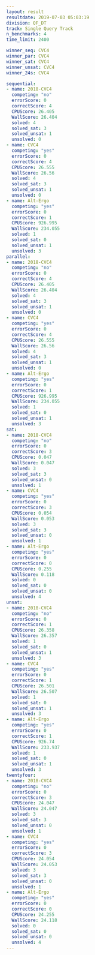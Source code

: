 ```yaml
---
layout: result
resultdate: 2019-07-03 05:03:19
division: QF_DT
track: Single Query Track
n_benchmarks: 4
time_limit: 2400

winner_seq: CVC4
winner_par: CVC4
winner_sat: CVC4
winner_unsat: CVC4
winner_24s: CVC4

sequential:
- name: 2018-CVC4
  competing: "no"
  errorScore: 0
  correctScore: 4
  CPUScore: 26.405
  WallScore: 26.404
  solved: 4
  solved_sat: 3
  solved_unsat: 1
  unsolved: 0
- name: CVC4
  competing: "yes"
  errorScore: 0
  correctScore: 4
  CPUScore: 26.555
  WallScore: 26.56
  solved: 4
  solved_sat: 3
  solved_unsat: 1
  unsolved: 0
- name: Alt-Ergo
  competing: "yes"
  errorScore: 0
  correctScore: 1
  CPUScore: 926.995
  WallScore: 234.055
  solved: 1
  solved_sat: 0
  solved_unsat: 1
  unsolved: 3
parallel:
- name: 2018-CVC4
  competing: "no"
  errorScore: 0
  correctScore: 4
  CPUScore: 26.405
  WallScore: 26.404
  solved: 4
  solved_sat: 3
  solved_unsat: 1
  unsolved: 0
- name: CVC4
  competing: "yes"
  errorScore: 0
  correctScore: 4
  CPUScore: 26.555
  WallScore: 26.56
  solved: 4
  solved_sat: 3
  solved_unsat: 1
  unsolved: 0
- name: Alt-Ergo
  competing: "yes"
  errorScore: 0
  correctScore: 1
  CPUScore: 926.995
  WallScore: 234.055
  solved: 1
  solved_sat: 0
  solved_unsat: 1
  unsolved: 3
sat:
- name: 2018-CVC4
  competing: "no"
  errorScore: 0
  correctScore: 3
  CPUScore: 0.047
  WallScore: 0.047
  solved: 3
  solved_sat: 3
  solved_unsat: 0
  unsolved: 1
- name: CVC4
  competing: "yes"
  errorScore: 0
  correctScore: 3
  CPUScore: 0.054
  WallScore: 0.053
  solved: 3
  solved_sat: 3
  solved_unsat: 0
  unsolved: 1
- name: Alt-Ergo
  competing: "yes"
  errorScore: 0
  correctScore: 0
  CPUScore: 0.255
  WallScore: 0.118
  solved: 0
  solved_sat: 0
  solved_unsat: 0
  unsolved: 4
unsat:
- name: 2018-CVC4
  competing: "no"
  errorScore: 0
  correctScore: 1
  CPUScore: 26.358
  WallScore: 26.357
  solved: 1
  solved_sat: 0
  solved_unsat: 1
  unsolved: 3
- name: CVC4
  competing: "yes"
  errorScore: 0
  correctScore: 1
  CPUScore: 26.501
  WallScore: 26.507
  solved: 1
  solved_sat: 0
  solved_unsat: 1
  unsolved: 3
- name: Alt-Ergo
  competing: "yes"
  errorScore: 0
  correctScore: 1
  CPUScore: 926.74
  WallScore: 233.937
  solved: 1
  solved_sat: 0
  solved_unsat: 1
  unsolved: 3
twentyfour:
- name: 2018-CVC4
  competing: "no"
  errorScore: 0
  correctScore: 3
  CPUScore: 24.047
  WallScore: 24.047
  solved: 3
  solved_sat: 3
  solved_unsat: 0
  unsolved: 1
- name: CVC4
  competing: "yes"
  errorScore: 0
  correctScore: 3
  CPUScore: 24.054
  WallScore: 24.053
  solved: 3
  solved_sat: 3
  solved_unsat: 0
  unsolved: 1
- name: Alt-Ergo
  competing: "yes"
  errorScore: 0
  correctScore: 0
  CPUScore: 24.255
  WallScore: 24.118
  solved: 0
  solved_sat: 0
  solved_unsat: 0
  unsolved: 4
---
```


